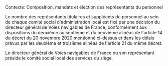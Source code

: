 Contexte: Composition, mandats et élection des représentants du personnel

Le nombre des représentants titulaires et suppléants du personnel au sein de chaque comité social d'administration local est fixé par une décision du directeur général de Voies navigables de France, conformément aux dispositions du deuxième au septième et du neuvième alinéas de l'article 14 du décret du 20 novembre 2020 mentionné ci-dessus et dans les délais prévus par les deuxième et troisième alinéas de l'article 21 du même décret.

Le directeur général de Voies navigables de France ou son représentant préside le comité social local des services du siège.